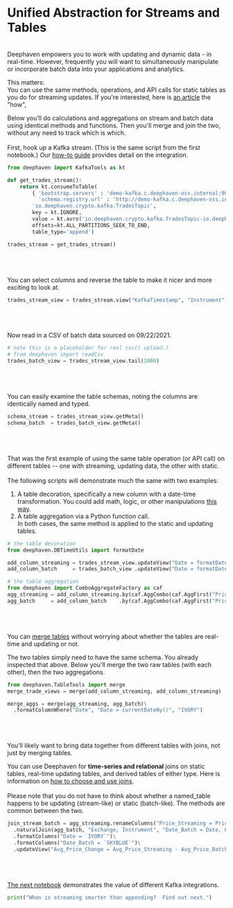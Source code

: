 # Unified Abstraction for Streams and Tables

\
Deephaven empowers you to work with updating and dynamic data - in real-time. However, frequently you will want to simultaneously manipulate or incorporate batch data into your applications and analytics.

This matters:  
You can use the same methods, operations, and API calls for static tables as you do for streaming updates. If you're interested, here is [an article](https://deephaven.io/core/docs/conceptual/table-update-model/) the "how",

Below you’ll do calculations and aggregations on stream and batch data using identical methods and functions. Then you'll merge and join the two, without any need to track which is which.
\
\
First, hook up a Kafka stream. (This is the same script from the first notebook.) Our [how-to guide](https://deephaven.io/core/docs/how-to-guides/kafka-stream/) provides detail on the integration.

```python
from deephaven import KafkaTools as kt

def get_trades_stream():
    return kt.consumeToTable(
        { 'bootstrap.servers' : 'demo-kafka.c.deephaven-oss.internal:9092',
          'schema.registry.url' : 'http://demo-kafka.c.deephaven-oss.internal:8081' },
        'io.deephaven.crypto.kafka.TradesTopic',
        key = kt.IGNORE,
        value = kt.avro('io.deephaven.crypto.kafka.TradesTopic-io.deephaven.crypto.Trade'),
        offsets=kt.ALL_PARTITIONS_SEEK_TO_END,
        table_type='append')

trades_stream = get_trades_stream()
```

\
\
\
You can select columns and reverse the table to make it nicer and more exciting to look at.

```python
trades_stream_view = trades_stream.view("KafkaTimestamp", "Instrument", "Exchange", "Price", "Size").reverse()
```

\
\
\
Now read in a CSV of batch data sourced on 09/22/2021.

```python
# note this is a placeholder for real csv() upload.)
# from deephaven import readCsv
trades_batch_view = trades_stream_view.tail(1000)
```

\
\
\
You can easily examine the table schemas, noting the columns are identically named and typed.

```python
schema_stream = trades_stream_view.getMeta()
schema_batch  = trades_batch_view.getMeta()
```

\
\
\
That was the first example of using the same table operation (or API call) on different tables -- one with streaming, updating data, the other with static.
\
\
The following scripts will demonstrate much the same with two examples:

1. A table decoration, specifically a new column with a date-time transformation. You could add math, logic, or other manipulations [this way](https://deephaven.io/core/docs/how-to-guides/use-select-view-update/).
2. A table aggregation via a Python function call.
   \
   In both cases, the same method is applied to the static and updating tables.

```python
# the table decoration
from deephaven.DBTimeUtils import formatDate

add_column_streaming = trades_stream_view.updateView("Date = formatDate(KafkaTimestamp, TZ_NY)")
add_column_batch     = trades_batch_view .updateView("Date = formatDate(KafkaTimestamp, TZ_NY)")

# the table aggregation
from deephaven import ComboAggregateFactory as caf
agg_streaming = add_column_streaming.by(caf.AggCombo(caf.AggFirst("Price"), caf.AggAvg("Avg_Price = Price")), "Date", "Exchange", "Instrument")
agg_batch     = add_column_batch    .by(caf.AggCombo(caf.AggFirst("Price"), caf.AggAvg("Avg_Price = Price")), "Date", "Exchange", "Instrument")
```

\
\
\
You can [merge tables](https://deephaven.io/core/docs/how-to-guides/merge-tables/#merge-tables) without worrying about whether the tables are real-time and updating or not.

The two tables simply need to have the same schema. You already inspected that above.
Below you'll merge the two raw tables (with each other), then the two aggregations.

```python
from deephaven.TableTools import merge
merge_trade_views = merge(add_column_streaming, add_column_streaming)

merge_aggs = merge(agg_streaming, agg_batch)\
  .formatColumnWhere("Date", "Date = currentDateNy()", "IVORY")
```

\
\
\
You’ll likely want to bring data together from different tables with joins, not just by merging tables.

You can use Deephaven for **time-series and relational** joins on static tables, real-time updating tables, and derived tables of either type. Here is information on [how to choose and use joins](https://deephaven.io/core/docs/how-to-guides/joins-overview/).
\
\
Please note that you do not have to think about whether a named_table happens to be updating (stream-like) or static (batch-like). The methods are common between the two.

```python
join_stream_batch = agg_streaming.renameColumns("Price_Streaming = Price", "Avg_Price_Streaming = Avg_Price")\
  .naturalJoin(agg_batch, "Exchange, Instrument", "Date_Batch = Date, Price_Batch = Price, Avg_Price_Batch = Avg_Price")\
  .formatColumns("Date = `IVORY`")\
  .formatColumns("Date_Batch = `SKYBLUE`")\
  .updateView("Avg_Price_Change = Avg_Price_Streaming - Avg_Price_Batch")
```

\
\
\
[The next notebook](03%20Kafka%20Streamvs%20Append.md) demonstrates the value of different Kafka integrations.

```python
print("When is streaming smarter than appending?  Find out next.")
```
